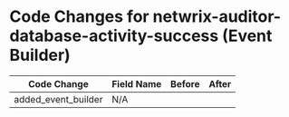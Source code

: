 # Code Changes for netwrix-auditor-database-activity-success (Event Builder)

| Code Change | Field Name | Before | After |
|-------------|------------|--------|-------|
| added_event_builder | N/A |  |  |